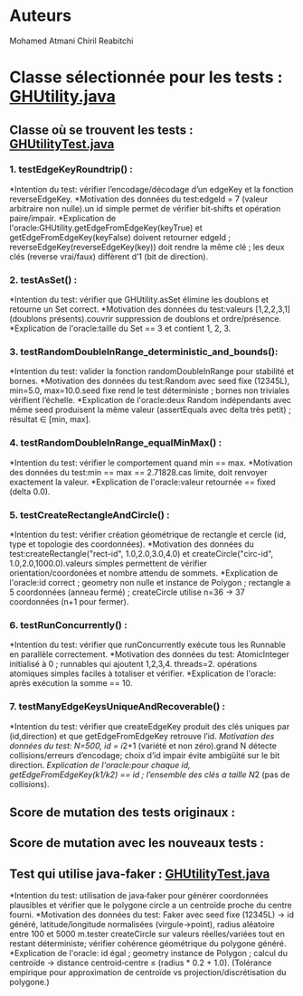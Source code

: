 # Auteurs
Mohamed Atmani
Chiril Reabitchi

# Classe sélectionnée pour les tests : [GHUtility.java](./core/src/main/java/com/graphhopper/util/GHUtility.java)

## Classe où se trouvent les tests : [GHUtilityTest.java](./core/src/test/java/com/graphhopper/util/GHUtilityTest.java)

### 1. testEdgeKeyRoundtrip() : 

*Intention du test: vérifier l’encodage/décodage d’un edgeKey et la fonction reverseEdgeKey.
*Motivation des données du test:edgeId = 7 (valeur arbitraire non nulle).un id simple permet de vérifier bit‑shifts et opération paire/impair.
*Explication de l'oracle:GHUtility.getEdgeFromEdgeKey(keyTrue) et getEdgeFromEdgeKey(keyFalse) doivent retourner edgeId ; reverseEdgeKey(reverseEdgeKey(key)) doit rendre la même clé ; les deux clés (reverse vrai/faux) diffèrent d’1 (bit de direction).

### 2. testAsSet() : 

*Intention du test: vérifier que GHUtility.asSet élimine les doublons et retourne un Set correct.
*Motivation des données du test:valeurs [1,2,2,3,1] (doublons présents).couvrir suppression de doublons et ordre/présence.
*Explication de l'oracle:taille du Set == 3 et contient 1, 2, 3.

### 3. testRandomDoubleInRange_deterministic_and_bounds(): 

*Intention du test: valider la fonction randomDoubleInRange pour stabilité et bornes.
*Motivation des données du test:Random avec seed fixe (12345L), min=5.0, max=10.0.seed fixe rend le test déterministe ; bornes non triviales vérifient l’échelle.
*Explication de l'oracle:deux Random indépendants avec même seed produisent la même valeur (assertEquals avec delta très petit) ; résultat ∈ [min, max].

### 4. testRandomDoubleInRange_equalMinMax() : 

*Intention du test: vérifier le comportement quand min == max.
*Motivation des données du test:min == max == 2.71828.cas limite, doit renvoyer exactement la valeur.
*Explication de l'oracle:valeur retournée == fixed (delta 0.0).

### 5. testCreateRectangleAndCircle() : 

*Intention du test: vérifier création géométrique de rectangle et cercle (id, type et topologie des coordonnées).
*Motivation des données du test:createRectangle("rect-id", 1.0,2.0,3.0,4.0) et createCircle("circ-id", 1.0,2.0,1000.0).valeurs simples permettent de vérifier orientation/coordonées et nombre attendu de sommets.
*Explication de l'oracle:id correct ; geometry non nulle et instance de Polygon ; rectangle a 5 coordonnées (anneau fermé) ; createCircle utilise n=36 → 37 coordonnées (n+1 pour fermer).

### 6. testRunConcurrently() : 

*Intention du test: vérifier que runConcurrently exécute tous les Runnable en parallèle correctement.
*Motivation des données du test: AtomicInteger initialisé à 0 ; runnables qui ajoutent 1,2,3,4. threads=2. opérations atomiques simples faciles à totaliser et vérifier.
*Explication de l'oracle: après exécution la somme == 10.

### 7. testManyEdgeKeysUniqueAndRecoverable() : 

*Intention du test: vérifier que createEdgeKey produit des clés uniques par (id,direction) et que getEdgeFromEdgeKey retrouve l’id.
*Motivation des données du test: N=500, id = i*2+1 (variété et non zéro).grand N détecte collisions/erreurs d’encodage; choix d’id impair évite ambigüité sur le bit direction.
*Explication de l'oracle:pour chaque id, getEdgeFromEdgeKey(k1/k2) == id ; l’ensemble des clés a taille N*2 (pas de collisions).

## Score de mutation des tests originaux :

## Score de mutation avec les nouveaux tests : 

## Test qui utilise java-faker : [GHUtilityTest.java](./core/src/test/java/com/graphhopper/util/GHUtilityTest.java)

*Intention du test: utilisation de java‑faker pour générer coordonnées plausibles et vérifier que le polygone circle a un centroïde proche du centre fourni.
*Motivation des données du test: Faker avec seed fixe (12345L) → id généré, latitude/longitude normalisées (virgule→point), radius aléatoire entre 100 et 5000 m.tester createCircle sur valeurs réelles/variées tout en restant déterministe; vérifier cohérence géométrique du polygone généré.
*Explication de l'oracle: id égal ; geometry instance de Polygon ; calcul du centroïde → distance centroid‑centre ≤ (radius * 0.2 + 1.0). (Tolérance empirique pour approximation de centroïde vs projection/discrétisation du polygone.)